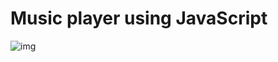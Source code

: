 # Music player using JavaScript

<img src="https://github.com/PiyushAgarwal14/Display/assets/87847452/8451b455-acf5-4602-ae0d-77a54e4f37b7" alt="img" >
